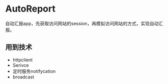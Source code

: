 # AutoReport
自动汇报app，先获取访问网站的session，再模拟访问网站的方式，实现自动汇报。
## 用到技术
* httpclient
* Serivce
* 定时服务notifycation
* broadcast
